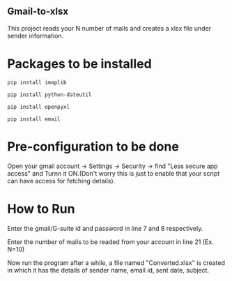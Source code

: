 ## Gmail-to-xlsx
This project reads your N number of mails and creates a xlsx file under sender information.

# Packages to be installed

`pip install imaplib`

`pip install python-dateutil`

`pip install openpyxl`

`pip install email`


# Pre-configuration to be done
Open your gmail account -> Settings -> Security -> find "Less secure app access" and Turnn it ON.(Don't worry this is just to enable that your script can have  access for fetching details).


# How to Run
Enter the gmail/G-suite id and password in line 7 and 8 respectively.

Enter the number of mails to be readed from your account in line 21 (Ex. N=10)

Now run the program after a while, a file named "Converted.xlsx" is created in which it has the details of sender name, email id, sent date, subject.


